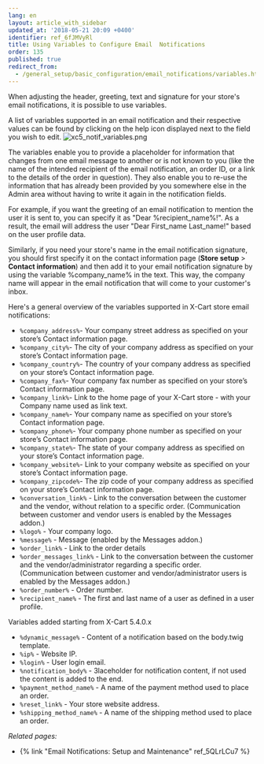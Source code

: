 ```yaml
---
lang: en
layout: article_with_sidebar
updated_at: '2018-05-21 20:09 +0400'
identifier: ref_6fJMVyRl
title: Using Variables to Configure Email  Notifications
order: 135
published: true
redirect_from:
  - /general_setup/basic_configuration/email_notifications/variables.html
---
```

When adjusting the header, greeting, text and signature for your store's email notifications, it is possible to use variables. 

A list of variables supported in an email notification and their respective values can be found by clicking on the help icon displayed next to the field you wish to edit.
![xc5_notif_variables.png]({{site.baseurl}}/attachments/ref_2W845gkS/xc5_notif_variables.png)

The variables enable you to provide a placeholder for information that changes from one email message to another or is not known to you (like the name of the intended recipient of the email notification, an order ID, or a link to the details of the order in question). They also enable you to re-use the information that has already been provided by you somewhere else in the Admin area without having to write it again in the notification fields. 

For example, if you want the greeting of an email notification to mention the user it is sent to, you can specify it as "Dear %recipient_name%!". As a result, the email will address the user "Dear First_name Last_name!" based on the user profile data.  

Similarly, if you need your store's name in the email notification signature, you should first specify it on the contact information page (**Store setup** > **Contact information**) and then add it to your email notification signature by using the variable %company_name% in the text. This way, the company name will appear in the email notification that will come to your customer's inbox. 

Here's a general overview of the variables supported in X-Cart store email notifications:

   * ```%company_address%```- Your company street address as specified on your store’s Contact information page.
   * ```%company_city%```- The city of your company address as specified on your store’s Contact information page.
   * ```%company_country%```- The country of your company address as specified on your store’s Contact information page.
   * ```%company_fax%```- Your company fax number as specified on your store’s Contact information page.
   * ```%company_link%```- Link to the home page of your X-Cart store - with your Company name used as link text.
   * ```%company_name%```- Your company name as specified on your store’s Contact information page.
   * ```%company_phone%```- Your company phone number as specified on your store’s Contact information page.
   * ```%company_state%```- The state of your company address as specified on your store’s Contact information page.
   * ```%company_website%```- Link to your company website as specified on your store’s Contact information page.
   * ```%company_zipcode%```- The zip code of your company address as specified on your store’s Contact information page.
   * ```%conversation_link%``` - Link to the conversation between the customer and the vendor, without relation to a specific order. (Communication between customer and vendor users is enabled by the Messages addon.)
   * ```%logo%``` - Your company logo.
   * ```%message%``` - Message (enabled by the Messages addon.) 
   * ```%order_link%```	- Link to the order details
   * ```%order_messages_link%``` - Link to the conversation between the customer and the vendor/administrator regarding a specific order. (Communication between customer and vendor/administrator users is enabled by the Messages addon.) 
   * ```%order_number%``` - Order number.
   * ```%recipient_name%``` - The first and last name of a user as defined in a user profile.
   
Variables added starting from X-Cart 5.4.0.x
   * ```%dynamic_message%``` - Content of a notification based on the body.twig template.
   * ```%ip%``` - Website IP.
   * ```%login%``` - User login email.
   * ```%notification_body%``` - Зlaceholder for notification content, if not used the content is added to the end.
   * ```%payment_method_name%``` - A name of the payment method used to place an order.
   * ```%reset_link%``` - Your store website address.
   * ```%shipping_method_name%``` - A name of the shipping method used to place an order.
   
 

   
   


_Related pages:_

   * {% link "Email Notifications: Setup and Maintenance" ref_5QLrLCu7 %}

